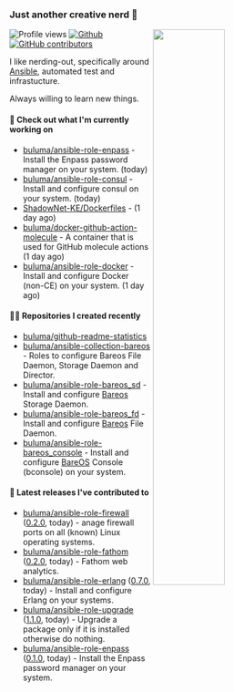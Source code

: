 ### Just another creative nerd 👋


![Profile views](https://gpvc.arturio.dev/buluma) <a href="https://gitstats.me/buluma">
  <img align="right" src="https://github-readme-stats.vercel.app/api?username=buluma&theme=gotham&show_icons=true" width="50%"/>
</a>
[![Github](https://img.shields.io/badge/-buluma-black?style=flat&labelColor=black&logo=github&logoColor=white&include_all_commits=true&count_private=true)](https://gitstats.me/buluma)
[![GitHub contributors](https://img.shields.io/github/contributors/buluma/badges.svg)](https://GitHub.com/buluma/badges/graphs/contributors/)

I like nerding-out, specifically around [Ansible](https://github.com/ansible/ansible), automated test and infrastucture.

Always willing to learn new things.

#### 👷 Check out what I'm currently working on

- [buluma/ansible-role-enpass](https://github.com/buluma/ansible-role-enpass) - Install the Enpass password manager on your system. (today)
- [buluma/ansible-role-consul](https://github.com/buluma/ansible-role-consul) - Install and configure consul on your system. (today)
- [ShadowNet-KE/Dockerfiles](https://github.com/ShadowNet-KE/Dockerfiles) -  (1 day ago)
- [buluma/docker-github-action-molecule](https://github.com/buluma/docker-github-action-molecule) - A container that is used for GitHub molecule actions (1 day ago)
- [buluma/ansible-role-docker](https://github.com/buluma/ansible-role-docker) - Install and configure Docker (non-CE) on your system. (1 day ago)

#### 👨‍💻 Repositories I created recently

- [buluma/github-readme-statistics](https://github.com/buluma/github-readme-statistics)
- [buluma/ansible-collection-bareos](https://github.com/buluma/ansible-collection-bareos) - Roles to configure Bareos File Daemon, Storage Daemon and Director.
- [buluma/ansible-role-bareos_sd](https://github.com/buluma/ansible-role-bareos_sd) - Install and configure [Bareos](https://www.bareos.com/) Storage Daemon.
- [buluma/ansible-role-bareos_fd](https://github.com/buluma/ansible-role-bareos_fd) - Install and configure [Bareos](https://www.bareos.com/) File Daemon.
- [buluma/ansible-role-bareos_console](https://github.com/buluma/ansible-role-bareos_console) - Install and configure [BareOS](https://www.bareos.com/) Console (bconsole) on your system.

#### 🚀 Latest releases I've contributed to

- [buluma/ansible-role-firewall](https://github.com/buluma/ansible-role-firewall) ([0.2.0](https://github.com/buluma/ansible-role-firewall/releases/tag/0.2.0), today) - anage firewall ports on all (known) Linux operating systems.
- [buluma/ansible-role-fathom](https://github.com/buluma/ansible-role-fathom) ([0.2.0](https://github.com/buluma/ansible-role-fathom/releases/tag/0.2.0), today) - Fathom web analytics.
- [buluma/ansible-role-erlang](https://github.com/buluma/ansible-role-erlang) ([0.7.0](https://github.com/buluma/ansible-role-erlang/releases/tag/0.7.0), today) - Install and configure Erlang on your systems.
- [buluma/ansible-role-upgrade](https://github.com/buluma/ansible-role-upgrade) ([1.1.0](https://github.com/buluma/ansible-role-upgrade/releases/tag/1.1.0), today) - Upgrade a package only if it is installed otherwise do nothing.
- [buluma/ansible-role-enpass](https://github.com/buluma/ansible-role-enpass) ([0.1.0](https://github.com/buluma/ansible-role-enpass/releases/tag/0.1.0), today) - Install the Enpass password manager on your system.


